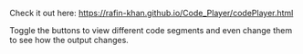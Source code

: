 Check it out here: https://rafin-khan.github.io/Code_Player/codePlayer.html

Toggle the buttons to view different code segments and even change them to see how the output changes.
